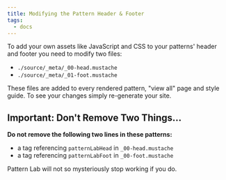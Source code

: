 ```yaml
---
title: Modifying the Pattern Header & Footer
tags:
  - docs
---
```


To add your own assets like JavaScript and CSS to your patterns' header and footer you need to modify two files:

* `./source/_meta/_00-head.mustache`
* `./source/_meta/_01-foot.mustache`

These files are added to every rendered pattern, "view all" page and style guide. To see your changes simply re-generate your site.

## Important: Don't Remove Two Things...

**Do not remove the following two lines in these patterns:**

* a tag referencing `patternLabHead` in `_00-head.mustache`
* a tag referencing `patternLabFoot` in `_00-foot.mustache`

Pattern Lab will not so mysteriously stop working if you do.
